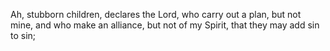 Ah, stubborn children, declares the Lord, who carry out a plan, but not mine, and who make an alliance, but not of my Spirit, that they may add sin to sin;

